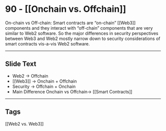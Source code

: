 # 90 - [[Onchain vs. Offchain]]

On-chain vs Off-chain: Smart contracts are “on-chain” [[Web3]] components and they interact with “off-chain” components that are very similar to Web2 software. So the major differences in security perspectives between Web3 and Web2 mostly narrow down to security considerations of smart contracts vis-a-vis Web2 software.

___
## Slide Text
- Web2 -> Offchain
- [[Web3]] -> Onchain + Offchain
- Security -> Offchain + Onchain
- Main Difference Onchain vs Offchain-> [[Smart Contracts]]  

___
## Tags
[[Web2 vs. Web3]]